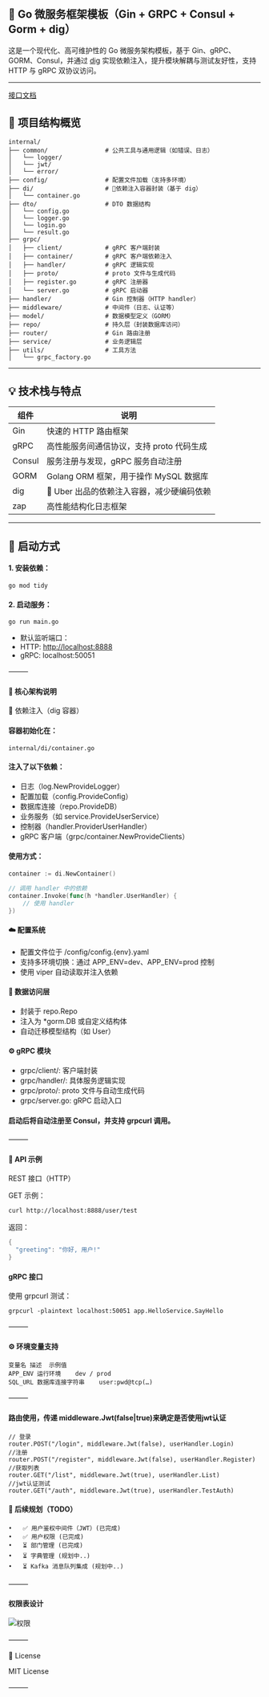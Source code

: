 
## 🚀 Go 微服务框架模板（Gin + GRPC + Consul + Gorm + dig）

这是一个现代化、高可维护性的 Go 微服务架构模板，基于 Gin、gRPC、GORM、Consul，并通过 [dig](https://github.com/uber-go/dig) 实现依赖注入，提升模块解耦与测试友好性，支持 HTTP 与 gRPC 双协议访问。

***

[接口文档](./docs/swagger.json)

## 🧱 项目结构概览

    internal/
    ├── common/                # 公共工具与通用逻辑（如错误、日志）
    │   └── logger/
    │   └── jwt/
    │   └── error/
    ├── config/                # 配置文件加载（支持多环境）
    ├── di/                    # 🚀依赖注入容器封装（基于 dig）
    │   └── container.go
    ├── dto/                   # DTO 数据结构
    │   └── config.go
    │   └── logger.go
    │   └── login.go
    │   └── result.go
    ├── grpc/
    │   ├── client/            # gRPC 客户端封装
    │   ├── container/         # gRPC 客户端依赖注入
    │   ├── handler/           # gRPC 逻辑实现
    │   ├── proto/             # proto 文件与生成代码
    │   ├── register.go        # gRPC 注册器
    │   └── server.go          # gRPC 启动器
    ├── handler/               # Gin 控制器（HTTP handler）
    ├── middleware/            # 中间件（日志、认证等）
    ├── model/                 # 数据模型定义（GORM）
    ├── repo/                  # 持久层（封装数据库访问）
    ├── router/                # Gin 路由注册
    ├── service/               # 业务逻辑层
    ├── utils/                 # 工具方法
    │   └── grpc_factory.go

***

## 💡 技术栈与特点

| 组件     | 说明                           |
| ------ | ---------------------------- |
| Gin    | 快速的 HTTP 路由框架                |
| gRPC   | 高性能服务间通信协议，支持 proto 代码生成     |
| Consul | 服务注册与发现，gRPC 服务自动注册          |
| GORM   | Golang ORM 框架，用于操作 MySQL 数据库 |
| dig    | 🧩 Uber 出品的依赖注入容器，减少硬编码依赖    |
| zap    | 高性能结构化日志框架                   |

***

## 🚀 启动方式

#### 1. 安装依赖：

`go mod tidy`

#### 2.	启动服务：

`go run main.go`

*   默认监听端口：
*   HTTP: <http://localhost:8888>
*   gRPC: localhost:50051

⸻

#### 🧬 核心架构说明

🔗 依赖注入（dig 容器）

#### 容器初始化在：

`internal/di/container.go`

#### 注入了以下依赖：

*   日志（log.NewProvideLogger）
*   配置加载（config.ProvideConfig）
*   数据库连接（repo.ProvideDB）
*   业务服务（如 service.ProvideUserService）
*   控制器（handler.ProviderUserHandler）
*   gRPC 客户端（grpc/container.NewProvideClients）

#### 使用方式：

```go
container := di.NewContainer()

// 调用 handler 中的依赖
container.Invoke(func(h *handler.UserHandler) {
    // 使用 handler
})
```

#### ☁️ 配置系统

*   配置文件位于 /config/config.{env}.yaml
*   支持多环境切换：通过 APP\_ENV=dev、APP\_ENV=prod 控制
*   使用 viper 自动读取并注入依赖

#### 🧰 数据访问层

*   封装于 repo.Repo
*   注入为 \*gorm.DB 或自定义结构体
*   自动迁移模型结构（如 User）

#### ⚙️ gRPC 模块

*   grpc/client/: 客户端封装
*   grpc/handler/: 具体服务逻辑实现
*   grpc/proto/: proto 文件与自动生成代码
*   grpc/server.go: gRPC 启动入口

#### 启动后将自动注册至 Consul，并支持 grpcurl 调用。

⸻

#### 🧪 API 示例

REST 接口（HTTP）

GET 示例：

```bash
curl http://localhost:8888/user/test
```

返回：

```go
{
  "greeting": "你好, 用户!"
}
```

#### gRPC 接口

使用 grpcurl 测试：

```cgo
grpcurl -plaintext localhost:50051 app.HelloService.SayHello
```

⸻

#### ⚙️ 环境变量支持

    变量名	描述	示例值
    APP_ENV	运行环境	dev / prod
    SQL_URL	数据库连接字符串	user:pwd@tcp(…)

⸻
#### 路由使用，传递 middleware.Jwt(false|true)来确定是否使用jwt认证
```cgo
// 登录
router.POST("/login", middleware.Jwt(false), userHandler.Login)
//注册
router.POST("/register", middleware.Jwt(false), userHandler.Register)
//获取列表
router.GET("/list", middleware.Jwt(true), userHandler.List)
//jwt认证测试
router.GET("/auth", middleware.Jwt(true), userHandler.TestAuth)
```

#### 📌 后续规划（TODO）

    •	✅ 用户鉴权中间件（JWT）(已完成)
    •	✅ 用户权限 (已完成)
    •	⏳ 部门管理 (已完成)
    •	⏳ 字典管理 (规划中..)
    •	⏳ Kafka 消息队列集成 (规划中..)
⸻

#### 权限表设计
![权限](./img.png)

⸻

📄 License

MIT License

⸻
